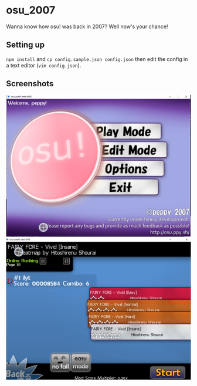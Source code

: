 # osu_2007
Wanna know how osu! was back in 2007? Well now's your chance!
## Setting up
`npm install` and `cp config.sample.json config.json` then edit the config in a text editor (`vim config.json`). 
## Screenshots
![Main Menu](/images/screenshot_1.png?raw=true "Main Menu")
![Scores](/images/screenshot_2.png?raw=true "Scores")